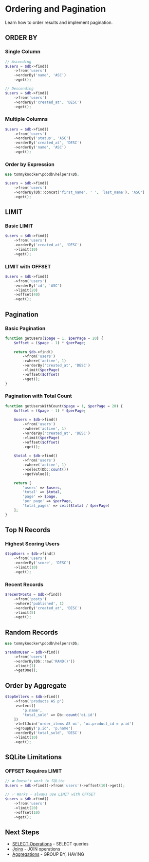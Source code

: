 # Ordering and Pagination

Learn how to order results and implement pagination.

## ORDER BY

### Single Column

```php
// Ascending
$users = $db->find()
    ->from('users')
    ->orderBy('name', 'ASC')
    ->get();

// Descending
$users = $db->find()
    ->from('users')
    ->orderBy('created_at', 'DESC')
    ->get();
```

### Multiple Columns

```php
$users = $db->find()
    ->from('users')
    ->orderBy('status', 'ASC')
    ->orderBy('created_at', 'DESC')
    ->orderBy('name', 'ASC')
    ->get();
```

### Order by Expression

```php
use tommyknocker\pdodb\helpers\Db;

$users = $db->find()
    ->from('users')
    ->orderBy(Db::concat('first_name', ' ', 'last_name'), 'ASC')
    ->get();
```

## LIMIT

### Basic LIMIT

```php
$users = $db->find()
    ->from('users')
    ->orderBy('created_at', 'DESC')
    ->limit(10)
    ->get();
```

### LIMIT with OFFSET

```php
$users = $db->find()
    ->from('users')
    ->orderBy('id', 'ASC')
    ->limit(20)
    ->offset(40)
    ->get();
```

## Pagination

### Basic Pagination

```php
function getUsers($page = 1, $perPage = 20) {
    $offset = ($page - 1) * $perPage;
    
    return $db->find()
        ->from('users')
        ->where('active', 1)
        ->orderBy('created_at', 'DESC')
        ->limit($perPage)
        ->offset($offset)
        ->get();
}
```

### Pagination with Total Count

```php
function getUsersWithCount($page = 1, $perPage = 20) {
    $offset = ($page - 1) * $perPage;
    
    $users = $db->find()
        ->from('users')
        ->where('active', 1)
        ->orderBy('created_at', 'DESC')
        ->limit($perPage)
        ->offset($offset)
        ->get();
    
    $total = $db->find()
        ->from('users')
        ->where('active', 1)
        ->select(Db::count())
        ->getValue();
    
    return [
        'users' => $users,
        'total' => $total,
        'page' => $page,
        'per_page' => $perPage,
        'total_pages' => ceil($total / $perPage)
    ];
}
```

## Top N Records

### Highest Scoring Users

```php
$topUsers = $db->find()
    ->from('users')
    ->orderBy('score', 'DESC')
    ->limit(10)
    ->get();
```

### Recent Records

```php
$recentPosts = $db->find()
    ->from('posts')
    ->where('published', 1)
    ->orderBy('created_at', 'DESC')
    ->limit(5)
    ->get();
```

## Random Records

```php
use tommyknocker\pdodb\helpers\Db;

$randomUser = $db->find()
    ->from('users')
    ->orderBy(Db::raw('RAND()'))
    ->limit(1)
    ->getOne();
```

## Order by Aggregate

```php
$topSellers = $db->find()
    ->from('products AS p')
    ->select([
        'p.name',
        'total_sold' => Db::count('oi.id')
    ])
    ->leftJoin('order_items AS oi', 'oi.product_id = p.id')
    ->groupBy('p.id', 'p.name')
    ->orderBy('total_sold', 'DESC')
    ->limit(10)
    ->get();
```

## SQLite Limitations

### OFFSET Requires LIMIT

```php
// ❌ Doesn't work in SQLite
$users = $db->find()->from('users')->offset(10)->get();

// ✅ Works - always use LIMIT with OFFSET
$users = $db->find()
    ->from('users')
    ->limit(20)
    ->offset(10)
    ->get();
```

## Next Steps

- [SELECT Operations](select-operations.md) - SELECT queries
- [Joins](joins.md) - JOIN operations
- [Aggregations](aggregations.md) - GROUP BY, HAVING
